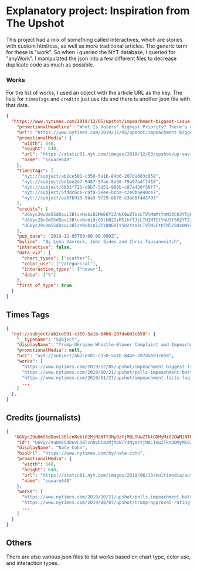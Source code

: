 # Explanatory project: Inspiration from The Upshot

This project had a mix of something called interactives, which are stories with custom html/css, as well as more traditional articles. The generic term for these is "work". So when I queried the NYT database, I queried for "anyWork". I manipulated the json into a few different files to decrease duplicate code as much as possible.

### Works

For the list of works, I used an object with the article URL as the key. The lists for `timesTags` and `credits` just use ids and there is another json file with that data.

```json
{
  "https://www.nytimes.com/2019/12/05/upshot/impeachment-biggest-issue-voters-poll.html": {
    "promotionalHeadline": "What Is Voters’ Highest Priority? There’s a Way to Find Out",
    "url": "https://www.nytimes.com/2019/12/05/upshot/impeachment-biggest-issue-voters-poll.html",
    "promotionalMedia": {
      "width": 640,
      "height": 640,
      "url": "https://static01.nyt.com/images/2019/12/03/upshot/up-vavreck1-1575504369739/up-vavreck1-1575504369739-square640.png",
      "name": "square640"
    },
    "timesTags": [
      "nyt://subject/ab2ce501-c350-5a1b-84b6-207da603c658",
      "nyt://subject/bd1ee2e7-9487-57ae-8a98-79a97a4f7416",
      "nyt://subject/6802f721-c0b7-5d51-900b-c87a450f58f7",
      "nyt://subject/5fddc6c6-cafa-5eee-bcba-c2e0b6e40ce7",
      "nyt://subject/aa87b919-5ba3-5f29-8b78-e3a88f443793"
    ],
    "credits": [
      "UGVyc29uOm55dDovL3BlcnNvbi82MWE0Y2ZhNC0wZTUzLTVlMmMtYmM3OC03YTg0MWQ2ODlmNDM=",
      "UGVyc29uOm55dDovL3BlcnNvbi9jODlhN2IzMS1hYTJjLTU1MTItYmU3YS02YTZjNmZiN2ExNWU=",
      "UGVyc29uOm55dDovL3BlcnNvbi81ZTY0NGRiYS02YzVkLTVlM2EtOTNlZS0xOWY4YWZlOWJhNWQ="
    ],
    "pub_date": "2019-12-05T00:00:00.000Z",
    "byline": "By Lynn Vavreck, John Sides and Chris Tausanovitch",
    "interactive": false,
    "data_viz": {
      "chart_types": ["scatter"],
      "color_use": ["categorical"],
      "interaction_types": ["hover"],
      "data": ["%"]
    },
    "first_of_type": true
  }
}
```

## Times Tags

```json
{
  "nyt://subject/ab2ce501-c350-5a1b-84b6-207da603c658": {
    "__typename": "Subject",
    "displayName": "Trump-Ukraine Whistle-Blower Complaint and Impeachment Inquiry",
    "promotionalMedia": null,
    "uri": "nyt://subject/ab2ce501-c350-5a1b-84b6-207da603c658",
    "works": [
      "https://www.nytimes.com/2019/12/05/upshot/impeachment-biggest-issue-voters-poll.html",
      "https://www.nytimes.com/2019/10/21/upshot/polls-impeachment-battlegrounds-Trump.html",
      "https://www.nytimes.com/2019/11/27/upshot/impeachment-facts-faq-thanksgiving.html",
      ...
    ]
  },
}
```

## Credits (journalists)

```json
{
   "UGVyc29uOm55dDovL3BlcnNvbi82MjM2NTY3My0zYjM0LTUwZTktODMyMi02OWM1NTMxODFjNGI=": {
    "id": "UGVyc29uOm55dDovL3BlcnNvbi82MjM2NTY3My0zYjM0LTUwZTktODMyMi02OWM1NTMxODFjNGI=",
    "displayName": "Nate Cohn",
    "bioUrl": "https://www.nytimes.com/by/nate-cohn",
    "promotionalMedia": {
      "width": 640,
      "height": 640,
      "url": "https://static01.nyt.com/images/2018/06/13/multimedia/author-nate-cohn/author-nate-cohn-square640.jpg",
      "name": "square640"
    },
    "works": [
      "https://www.nytimes.com/2019/10/21/upshot/polls-impeachment-battlegrounds-Trump.html",
      "https://www.nytimes.com/2019/08/07/upshot/trump-approval-rating-rise.html",
      ...
    ]
  }
}
```

## Others

There are also various json files to list works based on chart type, color use, and interaction types.
